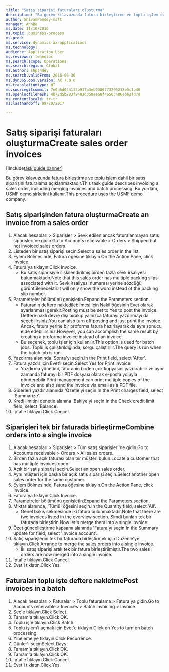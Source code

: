 ```yaml
--- 
title: "Satış siparişi faturaları oluşturma"
description: "Bu görev kılavuzunda fatura birleştirme ve toplu işlem dahil bir satış siparişini faturalama açıklanmaktadır."
author: ShivamPandey-msft
manager: AnnBe
ms.date: 11/10/2016
ms.topic: business-process
ms.prod: 
ms.service: dynamics-ax-applications
ms.technology: 
audience: Application User
ms.reviewer: twheeloc
ms.search.scope: Operations
ms.search.region: Global
ms.author: shpandey
ms.search.validFrom: 2016-06-30
ms.dyn365.ops.version: AX 7.0.0
ms.translationtype: HT
ms.sourcegitcommit: 7e0a5d044133b917a3eb9386773205218e5c1b40
ms.openlocfilehash: 4b72d5b283f9401d358ee68f4650c486ebb2fd7d
ms.contentlocale: tr-tr
ms.lasthandoff: 09/29/2017

---
```

# <a name="create-sales-order-invoices"></a><span data-ttu-id="6bb7a-103">Satış siparişi faturaları oluşturma</span><span class="sxs-lookup"><span data-stu-id="6bb7a-103">Create sales order invoices</span></span>

[!include[task guide banner](../../includes/task-guide-banner.md)]

<span data-ttu-id="6bb7a-104">Bu görev kılavuzunda fatura birleştirme ve toplu işlem dahil bir satış siparişini faturalama açıklanmaktadır.</span><span class="sxs-lookup"><span data-stu-id="6bb7a-104">This task guide describes invoicing a sales order, including merging invoices and batch processing.</span></span> <span data-ttu-id="6bb7a-105">Bu yordam, USMF demo şirketini kullanır.</span><span class="sxs-lookup"><span data-stu-id="6bb7a-105">This procedure uses the USMF demo company.</span></span>


## <a name="create-an-invoice-from-a-sales-order"></a><span data-ttu-id="6bb7a-106">Satış siparişinden fatura oluşturma</span><span class="sxs-lookup"><span data-stu-id="6bb7a-106">Create an invoice from a sales order</span></span>
1. <span data-ttu-id="6bb7a-107">Alacak hesapları > Siparişler > Sevk edilen ancak faturalanmayan satış siparişleri'ne gidin.</span><span class="sxs-lookup"><span data-stu-id="6bb7a-107">Go to Accounts receivable > Orders > Shipped but not invoiced sales orders.</span></span>
2. <span data-ttu-id="6bb7a-108">Listeden bir satış siparişi seçin.</span><span class="sxs-lookup"><span data-stu-id="6bb7a-108">Select a sales order in the list.</span></span> 
3. <span data-ttu-id="6bb7a-109">Eylem Bölmesinde, Fatura öğesine tıklayın.</span><span class="sxs-lookup"><span data-stu-id="6bb7a-109">On the Action Pane, click Invoice.</span></span>
4. <span data-ttu-id="6bb7a-110">Fatura'ya tıklayın.</span><span class="sxs-lookup"><span data-stu-id="6bb7a-110">Click Invoice.</span></span>
    * <span data-ttu-id="6bb7a-111">Bu satış siparişiyle ilişkilendirilmiş birden fazla sevk irsaliyesi bulunmaktadır.</span><span class="sxs-lookup"><span data-stu-id="6bb7a-111">Note that this sales order has multiple packing slips associated with it.</span></span> <span data-ttu-id="6bb7a-112">Sevk irsaliyesi numarası yerine <multiple> sözcüğü görüntülenecektir.</span><span class="sxs-lookup"><span data-stu-id="6bb7a-112">It will only show the word <multiple> instead of the packing slip number.</span></span>  
5. <span data-ttu-id="6bb7a-113">Parametreler bölümünü genişletin.</span><span class="sxs-lookup"><span data-stu-id="6bb7a-113">Expand the Parameters section.</span></span>
    * <span data-ttu-id="6bb7a-114">Faturanın deftere nakledilebilmesi için Nakil öğesinin Evet olarak ayarlanması gerekir.</span><span class="sxs-lookup"><span data-stu-id="6bb7a-114">Posting must be set to Yes to post the invoice.</span></span> <span data-ttu-id="6bb7a-115">Deftere nakli devre dışı bırakıp yalnızca faturayı yazdırmayı da seçebilirsiniz.</span><span class="sxs-lookup"><span data-stu-id="6bb7a-115">You can also turn off posting and just print the invoice.</span></span> <span data-ttu-id="6bb7a-116">Ancak, fatura yerine bir proforma fatura hazırlayarak da aynı sonucu elde edebilirsiniz.</span><span class="sxs-lookup"><span data-stu-id="6bb7a-116">However, you can accomplish the same result by creating a proforma invoice instead of an invoice.</span></span>  
    * <span data-ttu-id="6bb7a-117">Bu seçenek, toplu işler için kullanılır.</span><span class="sxs-lookup"><span data-stu-id="6bb7a-117">This option is used for batch jobs.</span></span> <span data-ttu-id="6bb7a-118">Toplu iş çalıştırıldığında, sorgu çalıştırılır.</span><span class="sxs-lookup"><span data-stu-id="6bb7a-118">The query is run when the batch job is run.</span></span>    
6. <span data-ttu-id="6bb7a-119">Yazdırma alanında 'Sonra'yı seçin.</span><span class="sxs-lookup"><span data-stu-id="6bb7a-119">In the Print field, select 'After'.</span></span>
7. <span data-ttu-id="6bb7a-120">Fatura yazdır için Evet'i seçin.</span><span class="sxs-lookup"><span data-stu-id="6bb7a-120">Select Yes for Print invoice.</span></span>
    * <span data-ttu-id="6bb7a-121">Yazdırma yönetimi, faturanın birden çok kopyasını yazdırabilir ve aynı zamanda faturayı bir PDF dosyası olarak e-posta yoluyla gönderebilir.</span><span class="sxs-lookup"><span data-stu-id="6bb7a-121">Print management can print  multiple copies of the invoice and also send the invoice via email as a PDF file.</span></span>  
8. <span data-ttu-id="6bb7a-122">Giderleri yazdır alanında 'Özetle'yi seçin.</span><span class="sxs-lookup"><span data-stu-id="6bb7a-122">In the Print charges field, select 'Summarize'.</span></span>
9. <span data-ttu-id="6bb7a-123">Kredi limitini denetle alanına 'Bakiye'yi seçin.</span><span class="sxs-lookup"><span data-stu-id="6bb7a-123">In the Check credit limit field, select 'Balance'.</span></span>
10. <span data-ttu-id="6bb7a-124">İptal'e tıklayın.</span><span class="sxs-lookup"><span data-stu-id="6bb7a-124">Click Cancel.</span></span>

## <a name="combine-orders-into-a-single-invoice"></a><span data-ttu-id="6bb7a-125">Siparişleri tek bir faturada birleştirme</span><span class="sxs-lookup"><span data-stu-id="6bb7a-125">Combine orders into a single invoice</span></span>
1. <span data-ttu-id="6bb7a-126">Alacak hesapları > Siparişler > Tüm satış siparişleri'ne gidin.</span><span class="sxs-lookup"><span data-stu-id="6bb7a-126">Go to Accounts receivable > Orders > All sales orders.</span></span>
2. <span data-ttu-id="6bb7a-127">Birden fazla açık faturası olan bir müşteri bulun.</span><span class="sxs-lookup"><span data-stu-id="6bb7a-127">Locate a customer that has multiple invoices open.</span></span>
3. <span data-ttu-id="6bb7a-128">Açık bir satış siparişi seçin.</span><span class="sxs-lookup"><span data-stu-id="6bb7a-128">Select an open sales order.</span></span>
4. <span data-ttu-id="6bb7a-129">Aynı müşteri için başka bir açık satış siparişi seçin.</span><span class="sxs-lookup"><span data-stu-id="6bb7a-129">Select another open sales order for the same customer.</span></span>
5. <span data-ttu-id="6bb7a-130">Eylem Bölmesinde, Fatura öğesine tıklayın.</span><span class="sxs-lookup"><span data-stu-id="6bb7a-130">On the Action Pane, click Invoice.</span></span>
6. <span data-ttu-id="6bb7a-131">Fatura'ya tıklayın.</span><span class="sxs-lookup"><span data-stu-id="6bb7a-131">Click Invoice.</span></span>
7. <span data-ttu-id="6bb7a-132">Parametreler bölümünü genişletin.</span><span class="sxs-lookup"><span data-stu-id="6bb7a-132">Expand the Parameters section.</span></span>
8. <span data-ttu-id="6bb7a-133">Miktar alanında, 'Tümü' öğesini seçin.</span><span class="sxs-lookup"><span data-stu-id="6bb7a-133">In the Quantity field, select 'All'.</span></span>
    * <span data-ttu-id="6bb7a-134">Genel bakış sekmesinde iki fatura bulunmaktadır.</span><span class="sxs-lookup"><span data-stu-id="6bb7a-134">Note that there are two invoices listed in the overview section.</span></span> <span data-ttu-id="6bb7a-135">Şimdi bunları tek bir faturada birleştirin.</span><span class="sxs-lookup"><span data-stu-id="6bb7a-135">Now let's merge them into a single invoice.</span></span>  
9. <span data-ttu-id="6bb7a-136">Özet güncelleştirme kapsamı alanında 'Fatura'yı seçin.</span><span class="sxs-lookup"><span data-stu-id="6bb7a-136">In the Summary update for field, select 'Invoice account'.</span></span>
10. <span data-ttu-id="6bb7a-137">Satış siparişlerini tek bir faturada birleştirmek için Düzenle'ye tıklayın.</span><span class="sxs-lookup"><span data-stu-id="6bb7a-137">Click Arrange to merge the sales orders into a single invoice.</span></span>
    * <span data-ttu-id="6bb7a-138">İki satış siparişi artık tek bir fatura birleştirilmiştir.</span><span class="sxs-lookup"><span data-stu-id="6bb7a-138">The two sales orders are now merged into a single invoice.</span></span>   
11. <span data-ttu-id="6bb7a-139">İptal'e tıklayın.</span><span class="sxs-lookup"><span data-stu-id="6bb7a-139">Click Cancel.</span></span>
12. <span data-ttu-id="6bb7a-140">Evet'i tıklatın.</span><span class="sxs-lookup"><span data-stu-id="6bb7a-140">Click Yes.</span></span>

## <a name="post-invoices-in-a-batch"></a><span data-ttu-id="6bb7a-141">Faturaları toplu işte deftere nakletme</span><span class="sxs-lookup"><span data-stu-id="6bb7a-141">Post invoices in a batch</span></span>
1. <span data-ttu-id="6bb7a-142">Alacak hesapları > Faturalar > Toplu faturalama > Fatura'ya gidin.</span><span class="sxs-lookup"><span data-stu-id="6bb7a-142">Go to Accounts receivable > Invoices > Batch invoicing > Invoice.</span></span>
2. <span data-ttu-id="6bb7a-143">Seç'e tıklayın.</span><span class="sxs-lookup"><span data-stu-id="6bb7a-143">Click Select.</span></span>
3. <span data-ttu-id="6bb7a-144">Tamam'a tıklayın.</span><span class="sxs-lookup"><span data-stu-id="6bb7a-144">Click OK.</span></span>
4. <span data-ttu-id="6bb7a-145">Toplu iş'e tıklayın.</span><span class="sxs-lookup"><span data-stu-id="6bb7a-145">Click Batch.</span></span>
5. <span data-ttu-id="6bb7a-146">Toplu işlem'i açmak için Evet'e tıklayın.</span><span class="sxs-lookup"><span data-stu-id="6bb7a-146">Click on Yes to turn on batch processing.</span></span>
6. <span data-ttu-id="6bb7a-147">Yineleme'ye tıklayın.</span><span class="sxs-lookup"><span data-stu-id="6bb7a-147">Click Recurrence.</span></span>
7. <span data-ttu-id="6bb7a-148">Günler'i seçin</span><span class="sxs-lookup"><span data-stu-id="6bb7a-148">Select Days</span></span>
8. <span data-ttu-id="6bb7a-149">Tamam'a tıklayın.</span><span class="sxs-lookup"><span data-stu-id="6bb7a-149">Click OK.</span></span>
9. <span data-ttu-id="6bb7a-150">Tamam'a tıklayın.</span><span class="sxs-lookup"><span data-stu-id="6bb7a-150">Click OK.</span></span>
10. <span data-ttu-id="6bb7a-151">İptal'e tıklayın.</span><span class="sxs-lookup"><span data-stu-id="6bb7a-151">Click Cancel.</span></span>
11. <span data-ttu-id="6bb7a-152">Evet'i tıklatın.</span><span class="sxs-lookup"><span data-stu-id="6bb7a-152">Click Yes.</span></span>



